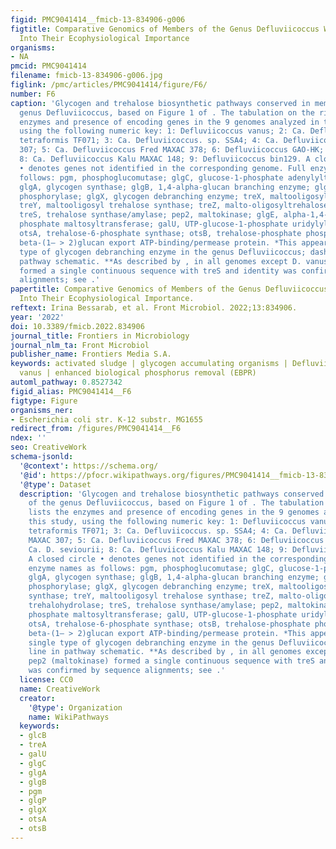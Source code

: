 ```yaml
---
figid: PMC9041414__fmicb-13-834906-g006
figtitle: Comparative Genomics of Members of the Genus Defluviicoccus With Insights
  Into Their Ecophysiological Importance
organisms:
- NA
pmcid: PMC9041414
filename: fmicb-13-834906-g006.jpg
figlink: /pmc/articles/PMC9041414/figure/F6/
number: F6
caption: 'Glycogen and trehalose biosynthetic pathways conserved in members of the
  genus Defluviicoccus, based on Figure 1 of . The tabulation on the right lists the
  enzymes and presence of encoding genes in the 9 genomes analyzed in this study,
  using the following numeric key: 1: Defluviicoccus vanus; 2: Ca. Defluviicoccus
  tetraformis TF071; 3: Ca. Defluviicoccus. sp. SSA4; 4: Ca. Defluviicoccus Fred MAXAC
  307; 5: Ca. Defluviicoccus Fred MAXAC 378; 6: Defluviicoccus GAO-HK; 7: Ca. D. seviourii;
  8: Ca. Defluviicoccus Kalu MAXAC 148; 9: Defluviicoccus bin129. A closed circle
  • denotes genes not identified in the corresponding genome. Full enzyme names as
  follows: pgm, phosphoglucomutase; glgC, glucose-1-phosphate adenylyltransferase;
  glgA, glycogen synthase; glgB, 1,4-alpha-glucan branching enzyme; glgP, glycogen
  phosphorylase; glgX, glycogen debranching enzyme; treX, maltooligosyltrehalose synthase;
  treY, maltooligosyl trehalose synthase; treZ, malto-oligosyltrehalose trehalohydrolase;
  treS, trehalose synthase/amylase; pep2, maltokinase; glgE, alpha-1,4-glucan:maltose-1-
  phosphate maltosyltransferase; galU, UTP-glucose-1-phosphate uridylyltransferase;
  otsA, trehalose-6-phosphate synthase; otsB, trehalose-phosphate phosphatase; ndvA,
  beta-(1– > 2)glucan export ATP-binding/permease protein. *This appears to be a single
  type of glycogen debranching enzyme in the genus Defluviicoccus; dashed line in
  pathway schematic. **As described by , in all genomes except D. vanus, pep2 (maltokinase)
  formed a single continuous sequence with treS and identity was confirmed by sequence
  alignments; see .'
papertitle: Comparative Genomics of Members of the Genus Defluviicoccus With Insights
  Into Their Ecophysiological Importance.
reftext: Irina Bessarab, et al. Front Microbiol. 2022;13:834906.
year: '2022'
doi: 10.3389/fmicb.2022.834906
journal_title: Frontiers in Microbiology
journal_nlm_ta: Front Microbiol
publisher_name: Frontiers Media S.A.
keywords: activated sludge | glycogen accumulating organisms | Defluviicoccus | Defluviicoccus
  vanus | enhanced biological phosphorus removal (EBPR)
automl_pathway: 0.8527342
figid_alias: PMC9041414__F6
figtype: Figure
organisms_ner:
- Escherichia coli str. K-12 substr. MG1655
redirect_from: /figures/PMC9041414__F6
ndex: ''
seo: CreativeWork
schema-jsonld:
  '@context': https://schema.org/
  '@id': https://pfocr.wikipathways.org/figures/PMC9041414__fmicb-13-834906-g006.html
  '@type': Dataset
  description: 'Glycogen and trehalose biosynthetic pathways conserved in members
    of the genus Defluviicoccus, based on Figure 1 of . The tabulation on the right
    lists the enzymes and presence of encoding genes in the 9 genomes analyzed in
    this study, using the following numeric key: 1: Defluviicoccus vanus; 2: Ca. Defluviicoccus
    tetraformis TF071; 3: Ca. Defluviicoccus. sp. SSA4; 4: Ca. Defluviicoccus Fred
    MAXAC 307; 5: Ca. Defluviicoccus Fred MAXAC 378; 6: Defluviicoccus GAO-HK; 7:
    Ca. D. seviourii; 8: Ca. Defluviicoccus Kalu MAXAC 148; 9: Defluviicoccus bin129.
    A closed circle • denotes genes not identified in the corresponding genome. Full
    enzyme names as follows: pgm, phosphoglucomutase; glgC, glucose-1-phosphate adenylyltransferase;
    glgA, glycogen synthase; glgB, 1,4-alpha-glucan branching enzyme; glgP, glycogen
    phosphorylase; glgX, glycogen debranching enzyme; treX, maltooligosyltrehalose
    synthase; treY, maltooligosyl trehalose synthase; treZ, malto-oligosyltrehalose
    trehalohydrolase; treS, trehalose synthase/amylase; pep2, maltokinase; glgE, alpha-1,4-glucan:maltose-1-
    phosphate maltosyltransferase; galU, UTP-glucose-1-phosphate uridylyltransferase;
    otsA, trehalose-6-phosphate synthase; otsB, trehalose-phosphate phosphatase; ndvA,
    beta-(1– > 2)glucan export ATP-binding/permease protein. *This appears to be a
    single type of glycogen debranching enzyme in the genus Defluviicoccus; dashed
    line in pathway schematic. **As described by , in all genomes except D. vanus,
    pep2 (maltokinase) formed a single continuous sequence with treS and identity
    was confirmed by sequence alignments; see .'
  license: CC0
  name: CreativeWork
  creator:
    '@type': Organization
    name: WikiPathways
  keywords:
  - glcB
  - treA
  - galU
  - glgC
  - glgA
  - glgB
  - pgm
  - glgP
  - glgX
  - otsA
  - otsB
---
```

